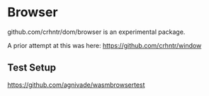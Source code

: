 # Browser

github.com/crhntr/dom/browser is an experimental package.

A prior attempt at this was here: https://github.com/crhntr/window

## Test Setup

https://github.com/agnivade/wasmbrowsertest